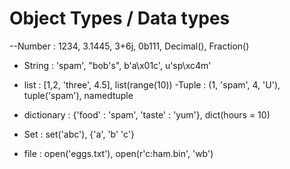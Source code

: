 # Object Types / Data types

--Number : 1234, 3.1445, 3+6j, 0b111, Decimal(), Fraction()

- String : 'spam', "bob's", b'a\x01c', u'sp\xc4m'
- list : [1,2, 'three', 4.5], list(range(10))
-Tuple : (1, 'spam', 4, 'U'), tuple('spam'), namedtuple
- dictionary : {'food' : 'spam', 'taste' : 'yum'}, dict(hours = 10)

- Set : set('abc'), {'a', 'b' 'c'}

- file : open('eggs.txt'), open(r'c:ham.bin', 'wb')
